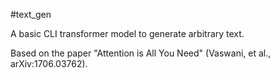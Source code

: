 #text_gen

A basic CLI transformer model to generate arbitrary text.

Based on the paper "Attention is All You Need" (Vaswani, et al., arXiv:1706.03762).
